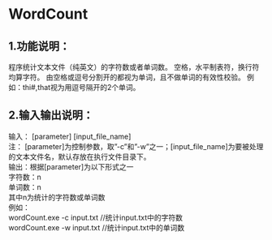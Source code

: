 # WordCount
## 1.功能说明：
程序统计文本文件（纯英文）的字符数或者单词数。  空格，水平制表符，换行符均算字符。  由空格或逗号分割开的都视为单词，且不做单词的有效性校验。
例如：thi#,that视为用逗号隔开的2个单词。
## 2.输入输出说明：
输入： [parameter] [input_file_name]<br>注： [parameter]为控制参数，取”-c”和”-w”之一；[input_file_name]为要被处理的文本文件名，默认存放在执行文件目录下。<br>
输出：根据[parameter]为以下形式之一
<br>		字符数：n
<br>		单词数：n
<br>		其中n为统计的字符数或单词数
<br>例如：
 <br> wordCount.exe -c input.txt //统计input.txt中的字符数
 <br>  wordCount.exe -w input.txt //统计input.txt中的单词数
